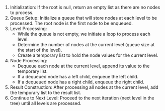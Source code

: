 1. Initialization: If the root is null, return an empty list as there are no nodes to process.
2. Queue Setup: Initialize a queue that will store nodes at each level to be processed. The root node is the first node to be enqueued.
3. Level Processing:
   - While the queue is not empty, we initiate a loop to process each level.
   - Determine the number of nodes at the current level (queue size at the start of the level).
   - Create a temporary list to hold the node values for the current level.
4. Node Processing:
   - Dequeue each node at the current level, append its value to the temporary list.
   - If a dequeued node has a left child, enqueue the left child.
   - If a dequeued node has a right child, enqueue the right child.
5. Result Construction: After processing all nodes at the current level, add the temporary list to the result list.
6. Continue to Next Level: Proceed to the next iteration (next level in the tree) until all levels are processed.